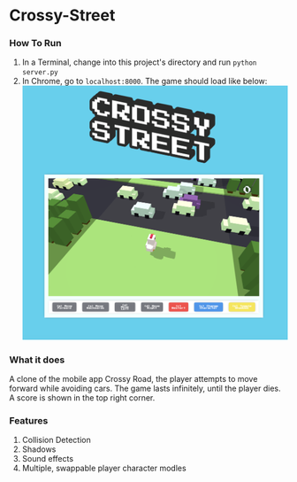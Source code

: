 # Crossy-Street

### How To Run
1. In a Terminal, change into this project's directory and run `python server.py`
2. In Chrome, go to `localhost:8000`. The game should load like below:
![game image](https://github.com/Amyh11325/crossy-road/blob/master/Screen%20Shot%202022-06-02%20at%207.02.42%20PM.png)

### What it does
A clone of the mobile app Crossy Road, the player attempts to move forward while avoiding cars.
The game lasts infinitely, until the player dies. A score is shown in the top right corner.

### Features
1. Collision Detection
2. Shadows
3. Sound effects
4. Multiple, swappable player character modles
